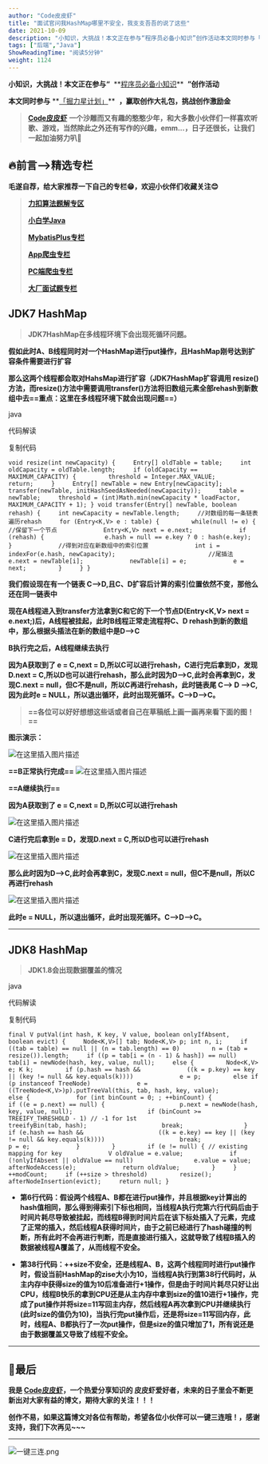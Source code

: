 ```yaml
---
author: "Code皮皮虾"
title: "面试官问我HashMap哪里不安全，我支支吾吾的说了这些"
date: 2021-10-09
description: "小知识，大挑战！本文正在参与“程序员必备小知识”创作活动本文同时参与「掘力星计划」，赢取创作大礼包，挑战创作激励金🔥前言——>精选专栏毛遂自荐，给大家推荐一下自己的专栏😁，欢迎小伙"
tags: ["后端","Java"]
ShowReadingTime: "阅读5分钟"
weight: 1124
---
```

**小知识，大挑战！本文正在参与“**  **[程序员必备小知识](https://juejin.cn/post/7008476801634680869 "https://juejin.cn/post/7008476801634680869")**  **”创作活动**

**本文同时参与** **[「掘力星计划」](https://juejin.cn/post/7012210233804079141 "https://juejin.cn/post/7012210233804079141")**  **，赢取创作大礼包，挑战创作激励金**

> [**Code皮皮虾**](https://juejin.cn/user/1442157189937038/posts "https://juejin.cn/user/1442157189937038/posts") **一个沙雕而又有趣的憨憨少年，和大多数小伙伴们一样喜欢听歌、游戏，当然除此之外还有写作的兴趣，emm...，日子还很长，让我们一起加油努力叭**🌈

  

🔥前言——>精选专栏
-----------

**毛遂自荐，给大家推荐一下自己的专栏😁，欢迎小伙伴们收藏关注😊**

> [**力扣算法题解专区**](https://juejin.cn/column/7001662558323081252 "https://juejin.cn/column/7001662558323081252")
> 
> [**小白学Java**](https://juejin.cn/column/6993844083647053861 "https://juejin.cn/column/6993844083647053861")
> 
> [**MybatisPlus专栏**](https://juejin.cn/user/1442157189937038/columns "https://juejin.cn/user/1442157189937038/columns")
> 
> [**App爬虫专栏**](https://juejin.cn/column/6991279144894431262 "https://juejin.cn/column/6991279144894431262")
> 
> [**PC端爬虫专栏**](https://juejin.cn/column/6982065765289558053 "https://juejin.cn/column/6982065765289558053")
> 
> [**大厂面试题专栏**](https://juejin.cn/column/6962751624246722596 "https://juejin.cn/column/6962751624246722596")

JDK7 HashMap
------------

> **JDK7HashMap在多线程环境下会出现死循环问题。**

**假如此时A、B线程同时对一个HashMap进行put操作，且HashMap刚号达到扩容条件需要进行扩容**

**那么这两个线程都会取对HahsMap进行扩容（JDK7HashMap扩容调用 resize()方法，而resize()方法中需要调用transfer()方法将旧数组元素全部rehash到新数组中去==重点：这里在多线程环境下就会出现问题==）**

java

 代码解读

复制代码

`void resize(int newCapacity) {     Entry[] oldTable = table;     int oldCapacity = oldTable.length;     if (oldCapacity == MAXIMUM_CAPACITY) {         threshold = Integer.MAX_VALUE;         return;     }     Entry[] newTable = new Entry[newCapacity];     transfer(newTable, initHashSeedAsNeeded(newCapacity));     table = newTable;     threshold = (int)Math.min(newCapacity * loadFactor, MAXIMUM_CAPACITY + 1); } void transfer(Entry[] newTable, boolean rehash) {     int newCapacity = newTable.length;     //对数组的每一条链表遍历rehash     for (Entry<K,V> e : table) {         while(null != e) {             //保留下一个节点             Entry<K,V> next = e.next;             if (rehash) {                 e.hash = null == e.key ? 0 : hash(e.key);             }             //得到对应在新数组中的索引位置             int i = indexFor(e.hash, newCapacity);                          //尾插法             e.next = newTable[i];             newTable[i] = e;             e = next;         }     } }`

**我们假设现在有一个链表 C——>D,且C、D扩容后计算的索引位置依然不变，那他么还在同一链表中**

**现在A线程进入到transfer方法拿到C和它的下一个节点D(Entry<K,V> next = e.next;)后，A线程被挂起，此时B线程正常走流程将C、D rehash到新的数组中，那么根据头插法在新的数组中是D——>C**

**B执行完之后，A线程继续去执行**

**因为A获取到了 e = C,next = D,所以C可以进行rehash，C进行完后拿到D，发现D.next = C,所以D也可以进行rehash，那么此时因为D——>C,此时会再拿到C，发现C.next = null，但C不是null，所以C再进行rehash，此时链表尾 C——> D ——>C,因为此时e = NULL，所以退出循环，此时出现死循环。C——>D——>C。**

  

> **\==各位可以好好想想这些话或者自己在草稿纸上画一画再来看下面的图！==**

  

**图示演示：**

![在这里插入图片描述](https://p3-juejin.byteimg.com/tos-cn-i-k3u1fbpfcp/26e15c6825b440f38e29d51fff62e4e9~tplv-k3u1fbpfcp-zoom-in-crop-mark:1512:0:0:0.awebp)

**\==B正常执行完成==** ![在这里插入图片描述](https://p3-juejin.byteimg.com/tos-cn-i-k3u1fbpfcp/756cefb239494a008f81b5aece4c81af~tplv-k3u1fbpfcp-zoom-in-crop-mark:1512:0:0:0.awebp)

**\==A继续执行==**

**因为A获取到了 e = C,next = D,所以C可以进行rehash**

![在这里插入图片描述](https://p3-juejin.byteimg.com/tos-cn-i-k3u1fbpfcp/9bc108ecd2bb4b5a8d084957b5045370~tplv-k3u1fbpfcp-zoom-in-crop-mark:1512:0:0:0.awebp)  

**C进行完后拿到e = D，发现D.next = C,所以D也可以进行rehash**

![在这里插入图片描述](https://p3-juejin.byteimg.com/tos-cn-i-k3u1fbpfcp/8e0a0bb6423d42bf9e17a9dde028b45b~tplv-k3u1fbpfcp-zoom-in-crop-mark:1512:0:0:0.awebp)  

**那么此时因为D——>C,此时会再拿到C，发现C.next = null，但C不是null，所以C再进行rehash**

![在这里插入图片描述](https://p3-juejin.byteimg.com/tos-cn-i-k3u1fbpfcp/9384aac0e7fc4ebe8b6f929576eea447~tplv-k3u1fbpfcp-zoom-in-crop-mark:1512:0:0:0.awebp)

**此时e = NULL，所以退出循环，此时出现死循环。C——>D——>C。**

  

* * *

JDK8 HashMap
------------

> **JDK1.8会出现数据覆盖的情况**

java

 代码解读

复制代码

`final V putVal(int hash, K key, V value, boolean onlyIfAbsent,                boolean evict) {     Node<K,V>[] tab; Node<K,V> p; int n, i;     if ((tab = table) == null || (n = tab.length) == 0)         n = (tab = resize()).length;     if ((p = tab[i = (n - 1) & hash]) == null)         tab[i] = newNode(hash, key, value, null);     else {         Node<K,V> e; K k;         if (p.hash == hash &&             ((k = p.key) == key || (key != null && key.equals(k))))             e = p;         else if (p instanceof TreeNode)             e = ((TreeNode<K,V>)p).putTreeVal(this, tab, hash, key, value);         else {             for (int binCount = 0; ; ++binCount) {                 if ((e = p.next) == null) {                     p.next = newNode(hash, key, value, null);                     if (binCount >= TREEIFY_THRESHOLD - 1) // -1 for 1st                         treeifyBin(tab, hash);                     break;                 }                 if (e.hash == hash &&                     ((k = e.key) == key || (key != null && key.equals(k))))                     break;                 p = e;             }         }         if (e != null) { // existing mapping for key             V oldValue = e.value;             if (!onlyIfAbsent || oldValue == null)                 e.value = value;             afterNodeAccess(e);             return oldValue;         }     }     ++modCount;     if (++size > threshold)         resize();     afterNodeInsertion(evict);     return null; }`

*   **第6行代码：假设两个线程A、B都在进行put操作，并且根据key计算出的hash值相同，那么得到得索引下标也相同，当线程A执行完第六行代码后由于时间片耗尽导致被挂起，而线程B得到时间片后在该下标处插入了元素，完成了正常的插入，然后线程A获得时间片，由于之前已经进行了hash碰撞的判断，所有此时不会再进行判断，而是直接进行插入，这就导致了线程B插入的数据被线程A覆盖了，从而线程不安全。**
    
*   **第38行代码：++size不安全，还是线程A、B，这两个线程同时进行put操作时，假设当前HashMap的zise大小为10，当线程A执行到第38行代码时，从主内存中获得size的值为10后准备进行+1操作，但是由于时间片耗尽只好让出CPU，线程B快乐的拿到CPU还是从主内存中拿到size的值10进行+1操作，完成了put操作并将size=11写回主内存，然后线程A再次拿到CPU并继续执行(此时size的值仍为10)，当执行完put操作后，还是将size=11写回内存，此时，线程A、B都执行了一次put操作，但是size的值只增加了1，所有说还是由于数据覆盖又导致了线程不安全。**
    

  

* * *

💖最后
----

**我是 [Code皮皮虾](https://juejin.cn/user/1442157189937038/posts "https://juejin.cn/user/1442157189937038/posts")，一个热爱分享知识的 皮皮虾爱好者，未来的日子里会不断更新出对大家有益的博文，期待大家的关注！！！**

**创作不易，如果这篇博文对各位有帮助，希望各位小伙伴可以一键三连哦！，感谢支持，我们下次再见~~~**  

* * *

![一键三连.png](https://p9-juejin.byteimg.com/tos-cn-i-k3u1fbpfcp/4657f5cb1e2b47f7b4e6197f3bd2d124~tplv-k3u1fbpfcp-zoom-in-crop-mark:1512:0:0:0.awebp)